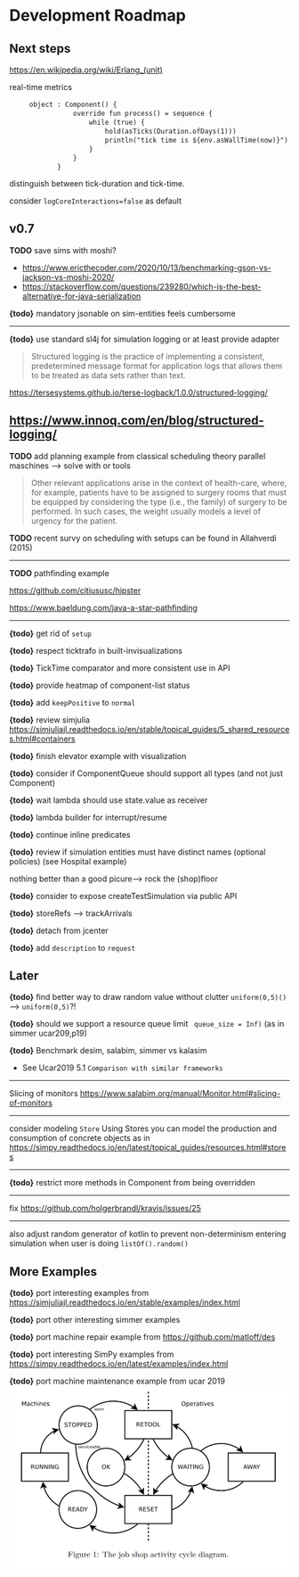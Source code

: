 # Development Roadmap


## Next steps

https://en.wikipedia.org/wiki/Erlang_(unit)


real-time metrics
```
     object : Component() {
                override fun process() = sequence {
                    while (true) {
                        hold(asTicks(Duration.ofDays(1)))
                        println("tick time is ${env.asWallTime(now)}")
                    }
                }
            }

```

distinguish between tick-duration and tick-time.

consider `logCoreInteractions=false` as default 

## v0.7

**TODO** save sims with moshi? 
* https://www.ericthecoder.com/2020/10/13/benchmarking-gson-vs-jackson-vs-moshi-2020/
* https://stackoverflow.com/questions/239280/which-is-the-best-alternative-for-java-serialization


**{todo}** mandatory jsonable on sim-entities feels cumbersome

---
**{todo}** use standard sl4j for simulation logging or at least provide adapter

> Structured logging is the practice of implementing a consistent, predetermined message format for application logs that allows them to be treated as data sets rather than text.

https://tersesystems.github.io/terse-logback/1.0.0/structured-logging/

https://www.innoq.com/en/blog/structured-logging/
---

**TODO** add planning example from classical scheduling theory
parallel maschines --> solve with or tools

> Other relevant applications arise in the context of health-care, where, for example, patients have to be assigned to surgery rooms that must be
equipped by considering the type (i.e., the family) of surgery to
be performed. In such cases, the weight usually models a level of
urgency for the patient.


**TODO** recent survy on scheduling with setups can be found in Allahverdi (2015)


---
**TODO** pathfinding example

https://github.com/citiususc/hipster

https://www.baeldung.com/java-a-star-pathfinding

---

**{todo}** get rid of `setup`


**{todo}** respect ticktrafo in built-invisualizations

**{todo}** TickTime comparator and more consistent use in API

**{todo}** provide heatmap of component-list status

**{todo}** add `keepPositive` to `normal` 

**{todo}** review simjulia <https://simjuliajl.readthedocs.io/en/stable/topical_guides/5_shared_resources.html#containers>

**{todo}** finish elevator example with visualization

**{todo}** consider if ComponentQueue should support all types (and not just Component)

**{todo}** wait lambda should use state.value as receiver

**{todo}** lambda builder for interrupt/resume

**{todo}** continue inline predicates

**{todo}** review if simulation entities must have distinct names (optional policies) (see Hospital example)

nothing better than a good picure--> rock the (shop)floor

**{todo}** consider to expose createTestSimulation via public API

**{todo}** storeRefs --> trackArrivals

**{todo}** detach from jcenter

**{todo}** add `description` to `request` 

## Later


**{todo}** find better way to draw random value without clutter `uniform(0,5)()` --> `uniform(0,5)`?!

**{todo}** should we support a resource queue limit ` queue_size = Inf)` (as in simmer ucar209,p19)

**{todo}** Benchmark desim, salabim, simmer vs kalasim
* See Ucar2019  5.1 `Comparison with similar frameworks`

---

Slicing of monitors <https://www.salabim.org/manual/Monitor.html#slicing-of-monitors>

---

consider modeling `Store` Using Stores you can model the production and consumption of concrete objects as in <https://simpy.readthedocs.io/en/latest/topical_guides/resources.html#stores>

---

**{todo}** restrict more methods in Component from being overridden


---

fix <https://github.com/holgerbrandl/kravis/issues/25>

---

also adjust random generator of kotlin to prevent non-determinism entering simulation when user is doing `listOf().random()`


## More Examples

**{todo}** port interesting examples from <https://simjuliajl.readthedocs.io/en/stable/examples/index.html>

**{todo}** port other interesting simmer examples

**{todo}** port machine repair example from  <https://github.com/matloff/des>

**{todo}** port interesting SimPy examples from <https://simpy.readthedocs.io/en/latest/examples/index.html>

**{todo}** port  machine maintenance example from ucar 2019
![](.roadmap_images/2bad897b.png)
